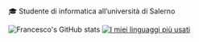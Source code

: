 

🎓 Studente di informatica all’università di Salerno



<!--
**FaiellaFrancesco/FaiellaFrancesco** is a ✨ _special_ ✨ repository because its `README.md` (this file) appears on your GitHub profile.

Here are some ideas to get you started:

- 🔭 I’m currently working on ...
- 🌱 I’m currently learning ...
- 👯 I’m looking to collaborate on ...
- 🤔 I’m looking for help with ...
- 💬 Ask me about ...
- 📫 How to reach me: ...
- 😄 Pronouns: ...
- ⚡ Fun fact: ...
-->


![Francesco's GitHub stats](https://github-readme-stats.vercel.app/api?username=francesco98&show_icons=true&theme=radical)
[![I miei linguaggi più usati](https://github-readme-stats.vercel.app/api/top-langs/?FaiellaFrancesco&langs_count=8&layout=compact)](https://github.com/FaiellaFrancesco) 
